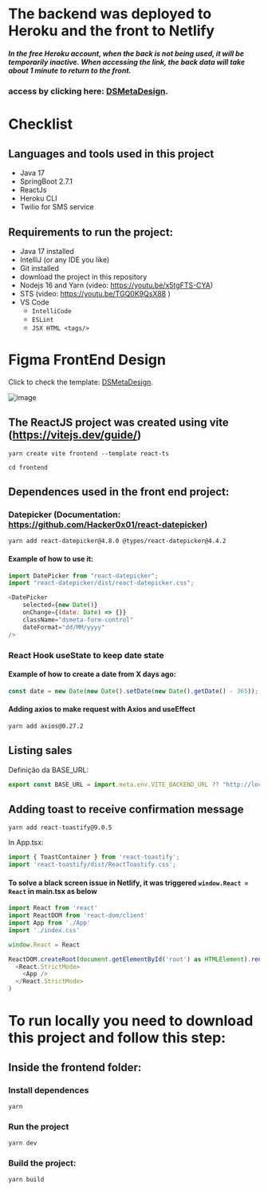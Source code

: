 # The backend was deployed to Heroku and the front to Netlify

##### In the free Heroku account, when the back is not being used, it will be temporarily inactive. When accessing the link, the back data will take about 1 minute to return to the front.

### access by clicking here:  <a href="https://631bd92d214dbb0009895527--meek-yeot-66a484.netlify.app/" target="_blank" rel="noopener noreferrer">DSMetaDesign</a>.</p>

# Checklist

## Languages and tools used in this project

- Java 17
- SpringBoot 2.7.1
- ReactJs
- Heroku CLI
- Twilio for SMS service

## Requirements to run the project:
- Java 17 installed
- IntelliJ (or any IDE you like)
- Git installed
- download the project in this repository
- Nodejs 16 and Yarn (video: https://youtu.be/x5tgFTS-CYA)
- STS (video: https://youtu.be/TGQ0K9QsX88 )
- VS Code
  - `IntelliCode`
  - `ESLint`
  - `JSX HTML <tags/>`

# Figma FrontEnd Design 

<p>Click to check the template: <a href="https://www.figma.com/file/oDyi3LZOTeYaUcs8obHZwR/DSMeta1?node-id=9%3A581" target="_blank" rel="noopener noreferrer">DSMetaDesign</a>.</p>

![image](https://user-images.githubusercontent.com/64603952/188659866-22652b11-5e9b-4953-8553-e7960fc0ea7f.png)

## The ReactJS project was created using vite (https://vitejs.dev/guide/)

```
yarn create vite frontend --template react-ts
```

```
cd frontend
```

## Dependences used in the front end project:

### Datepicker (Documentation: https://github.com/Hacker0x01/react-datepicker)
```
yarn add react-datepicker@4.8.0 @types/react-datepicker@4.4.2
```
#### Example of how to use it:
```javascript
import DatePicker from "react-datepicker";
import "react-datepicker/dist/react-datepicker.css";

<DatePicker
    selected={new Date()}
    onChange={(date: Date) => {}}
    className="dsmeta-form-control"
    dateFormat="dd/MM/yyyy"
/>
```

### React Hook useState to keep date state

#### Example of how to create a date from X days ago:
```js
const date = new Date(new Date().setDate(new Date().getDate() - 365));
```

#### Adding axios to make request with Axios and useEffect

```
yarn add axios@0.27.2
```

## Listing sales

Definição da BASE_URL:

```javascript
export const BASE_URL = import.meta.env.VITE_BACKEND_URL ?? "http://localhost:8080";
```

## Adding toast to receive confirmation message

```
yarn add react-toastify@9.0.5
```

In App.tsx:
```javascript
import { ToastContainer } from 'react-toastify';
import 'react-toastify/dist/ReactToastify.css';
```

#### To solve a black screen issue in Netlify, it was triggered `window.React = React` in main.tsx as below

```js
import React from 'react'
import ReactDOM from 'react-dom/client'
import App from './App'
import './index.css'

window.React = React

ReactDOM.createRoot(document.getElementById('root') as HTMLElement).render(
  <React.StrictMode>
    <App />
  </React.StrictMode>
)
```

# To run locally you need to download this project and follow this step:

## Inside the frontend folder:

### Install dependences
```
yarn 
```

### Run the project

```
yarn dev
```

### Build the project:


```
yarn build
```
